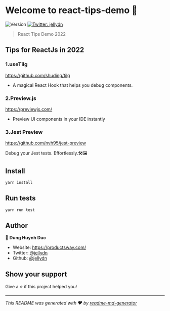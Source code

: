 # Welcome to react-tips-demo 👋
![Version](https://img.shields.io/badge/version-0.0.0-blue.svg?cacheSeconds=2592000)
[![Twitter: jellydn](https://img.shields.io/twitter/follow/jellydn.svg?style=social)](https://twitter.com/jellydn)

> React Tips Demo 2022

## Tips for ReactJs in 2022

### 1.useTilg

https://github.com/shuding/tilg

- A magical React Hook that helps you debug components.

### 2.Preview.js

https://previewjs.com/

- Preview UI components in your IDE instantly

### 3.Jest Preview

https://github.com/nvh95/jest-preview

Debug your Jest tests. Effortlessly.🛠🖼

## Install

```sh
yarn install
```

## Run tests

```sh
yarn run test
```

## Author

👤 **Dung Huynh Duc**

* Website: https://productsway.com/
* Twitter: [@jellydn](https://twitter.com/jellydn)
* Github: [@jellydn](https://github.com/jellydn)

## Show your support

Give a ⭐️ if this project helped you!


***
_This README was generated with ❤️ by [readme-md-generator](https://github.com/kefranabg/readme-md-generator)_